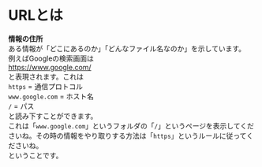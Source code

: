 # URLとは
**情報の住所**<br>
ある情報が「どこにあるのか」「どんなファイル名なのか」を示しています。<br>
例えばGoogleの検索画面は<br>
https://www.google.com/<br>
と表現されます。これは<br>
`https` = 通信プロトコル<br>
`www.google.com` = ホスト名<br>
`/` = パス<br>
と読み下すことができます。<br>
これは「`www.google.com`」というフォルダの「`/`」というページを表示してくださいね。その時の情報をやり取りする方法は「`https`」というルールに従ってくださいね。<br>
ということです。<br>


